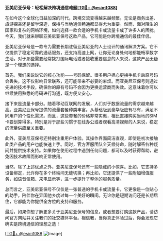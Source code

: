 **亚美尼亚保号：轻松解决跨境通信难题[[TG💪+ @esim1088](https://t.me/s/esim1088)]**

在如今这个全球化日益加深的时代，跨境交流变得越来越频繁。无论是商务出差、旅游探亲还是留学深造，保持与当地通信畅通都显得尤为重要。然而，面对陌生的国家和复杂的网络环境，如何选择一款合适的手机卡或流量卡成了许多人的困扰。今天，我们就来聊聊亚美尼亚保号这款产品，它可能是你跨境通信的最佳伴侣。

亚美尼亚保号是一款专为需要长期驻留亚美尼亚的人士设计的通讯解决方案。它不仅提供了稳定可靠的通话服务，还支持高速上网，让你无论身处何地都能畅享数字生活。对于那些需要经常拨打国际电话或者接收重要信息的人来说，这款产品无疑是一个理想的选择。

首先，我们来说说它的核心功能——号码保留。很多用户担心更换手机卡后原号码会丢失，这不仅影响日常联系，还可能带来不必要的麻烦。而亚美尼亚保号则通过先进的技术手段，确保你的原有号码不会因为更换运营商而失效。这意味着你可以继续使用熟悉的号码进行沟通，既方便又安心。

接下来是流量卡部分。随着移动互联网的发展，人们对于数据流量的需求越来越高。亚美尼亚保号提供的流量套餐种类丰富，从基础版到豪华版应有尽有，满足不同用户的个性化需求。而且，这些套餐的价格非常实惠，相比直接购买当地的SIM卡要划算得多。特别是对于那些习惯于在线办公或者观看高清视频的人来说，稳定的流量供应至关重要。

此外，亚美尼亚保号还特别注重用户体验。其操作界面简洁直观，即使是初次接触此类产品的用户也能快速上手。同时，官方客服团队全天候待命，随时解答各种疑问并提供技术支持。如果你在使用过程中遇到任何问题，都可以及时获得帮助，避免因技术故障而影响正常使用。

当然，除了上述优点之外，亚美尼亚保号还有一些隐藏的小惊喜。比如，它支持多设备绑定，允许你在多个终端间无缝切换；再比如，它还提供了一些附加增值服务，如语音信箱、来电显示等，进一步提升了整体的服务质量。

总而言之，亚美尼亚保号不仅仅是一张普通的手机卡或流量卡，它更像是一位贴心的助手，陪伴你在异国他乡度过每一个美好的瞬间。无论你是短期访问还是长期居住，它都能为你提供全方位的支持和服务。

最后，如果你想了解更多关于亚美尼亚保号的信息，或者想要订购这款产品，请访问官方网站并关注我们的社交媒体平台。相信我，当你真正体验过后，你会发现它确实是跨境通信的理想之选！

[[TG💪+ @esim1088](https://t.me/s/esim1088) ![Image](https://i.postimg.cc/4NQfJmqS/Snipaste-2025-05-13-00-14-12.png)]